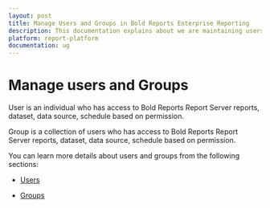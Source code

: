 ```yaml
---
layout: post
title: Manage Users and Groups in Bold Reports Enterprise Reporting
description: This documentation explains about we are maintaining users and groups in Bold Reports Enterprise Reporting
platform: report-platform
documentation: ug
---
```


# Manage users and Groups

User is an individual who has access to Bold Reports Report Server reports, dataset, data source, schedule based on permission.

Group is a collection of users who has access to Bold Reports Report Server reports, dataset, data source, schedule based on permission.

You can learn more details about users and groups from the following sections:

* [Users](./../manage-users/users/)

* [Groups](./../manage-users/groups/)